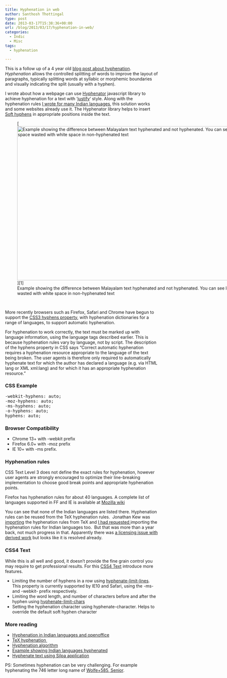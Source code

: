 ```yaml
---
title: Hyphenation in web
author: Santhosh Thottingal
type: post
date: 2013-03-17T15:38:36+00:00
url: /blog/2013/03/17/hyphenation-in-web/
categories:
  - Indic
  - Misc
tags:
  - hyphenation

---
```

This is a follow up of a 4 year old <a href="http://thottingal.in/blog/2008/12/16/hyphenation-of-indian-languages-in-webpages/" target="_blank">blog post about hyphenation</a>. <dfn id="hyphenation0" title="hyphenation|hyphenate">Hyphenation</dfn> allows the controlled splitting of words to improve the layout of paragraphs, typically splitting words at syllabic or morphemic boundaries and visually indicating the split (usually with a hyphen).

I wrote about how a webpage can use <a href="http://code.google.com/p/hyphenator/" target="_blank">Hyphenator</a> javascript library to achieve hyphenation for a text with &#8216;<a href="http://en.wikipedia.org/wiki/Justification_(typesetting)" target="_blank">justify</a>&#8216; style. Along with the hyphenation rules <a href="http://wiki.smc.org.in/Hyphenation" target="_blank">I wrote for many Indian languages</a>, this solution works and some websites already use it. The Hyphenator library helps to insert <a href="http://en.wikipedia.org/wiki/Soft_hyphen" target="_blank">Soft hyphens</a> in appropriate positions inside the text.

<figure id="attachment_409" aria-describedby="caption-attachment-409" style="width: 798px" class="wp-caption alignnone">[<img class="size-full wp-image-409" alt="Example showing the difference between Malayalam text hyphenated and not hyphenated. You can see lot of line space wasted with white space in non-hyphenated text" src="/wp-content/uploads/2013/03/hyphenation-example-ml.png" width="798" height="507" srcset="/wp-content/uploads/2013/03/hyphenation-example-ml.png 798w, /wp-content/uploads/2013/03/hyphenation-example-ml-300x190.png 300w" sizes="(max-width: 798px) 100vw, 798px" />][1]<figcaption id="caption-attachment-409" class="wp-caption-text">Example showing the difference between Malayalam text hyphenated and not hyphenated. You can see lot of line space wasted with white space in non-hyphenated text</figcaption></figure>

&nbsp;

More recently browsers such as Firefox, Safari and Chrome have begun to support the <a href="http://www.w3.org/TR/css3-text/#hyphenation" target="_blank">CSS3 hyphens property</a>, with hyphenation dictionaries for a range of languages, to support automatic hyphenation.

For hyphenation to work correctly, the text must be marked up with language information, using the language tags described earlier. This is because hyphenation rules vary by language, not by script. The description of the hyphens property in CSS says “Correct automatic hyphenation requires a hyphenation resource appropriate to the language of the text being broken. The user agents is therefore only required to automatically hyphenate text for which the author has declared a language (e.g. via HTML lang or XML xml:lang) and for which it has an appropriate hyphenation resource.”

### CSS Example

<pre>-webkit-hyphens: auto;
-moz-hyphens: auto;
-ms-hyphens: auto;
-o-hyphens: auto;
hyphens: auto;</pre>

### Browser Compatibility

  * Chrome 13+ with -webkit prefix
  * Firefox 6.0+ with -moz prefix
  * IE 10+ with -ms prefix.

### Hyphenation rules

CSS Text Level 3 does not define the exact rules for hyphenation, however user agents are strongly encouraged to optimize their line-breaking implementation to choose good break points and appropriate hyphenation points.

Firefox has hyphenation rules for about 40 languages. A complete list of languages supported in FF and IE is available at <a href="https://developer.mozilla.org/en-US/docs/CSS/hyphens#Languages_support_notes" target="_blank">Mozilla wiki</a>

You can see that none of the Indian languages are listed there. Hyphenation rules can be reused from the TeX hyphenation rules.  Jonathan Kew was <a title="Bug 672320 - add hyphenation resources for more locales" href="https://bugzilla.mozilla.org/show_bug.cgi?id=672320" target="_blank">importing</a> the hyphenation rules from TeX and <a href="https://bugzilla.mozilla.org/show_bug.cgi?id=672320#c102" target="_blank">I had requested </a>importing the hyphenation rules for Indian languages too.  But that was more than a year back, not much progress in that. Apparently there was <a href="https://bugzilla.mozilla.org/show_bug.cgi?id=656248" target="_blank">a licensing issue with derived work</a> but looks like it is resolved already.

### CSS4 Text

While this is all well and good, it doesn’t provide the fine grain control you may require to get professional results. For this <a href="http://dev.w3.org/csswg/css4-text/" target="_blank">CSS4 Text</a> introduce more features.

  * Limiting the number of hyphens in a row using <a href="http://dev.w3.org/csswg/css4-text/#hyphenate-line-limits" target="_blank">hyphenate-limit-lines</a>. This property is currently supported by IE10 and Safari, using the -ms- and -webkit- prefix respectively.
  * Limiting the word length, and number of characters before and after the hyphen using  <a href="http://dev.w3.org/csswg/css4-text/#hyphenate-char-limits" target="_blank">hyphenate-limit-chars</a>
  * Setting the hyphenation character using hyphenate-character. Helps to override the default soft hyphen character

### More reading

  * <a href="http://thottingal.in/blog/2008/12/13/hyphenation-of-indian-languages-and-openoffice/" target="_blank"><span style="line-height: 13px;">Hyphenation in Indian languages and openoffice</span></a>
  * <a href="http://tug.org/tex-hyphen/#languages" target="_blank">TeX hyphenation </a>
  * <a href="http://en.wikipedia.org/wiki/TeX#Hyphenation_and_justification" target="_blank">Hyphenation algorithm</a>
  * <a href="http://mirror.veriportal.com/savannah//smc/hyphenation/web/example.html" target="_blank">Example showing Indian languages hyphenated</a>
  * [Hyphenate text using Silpa application][2]

PS: Sometimes hyphenation can be very challenging. For example hyphenating the 746 letter long name of <a href="http://en.wikipedia.org/wiki/Wolfe%2B585,_Senior" target="_blank">Wolfe+585, Senior</a>.

 [1]: /wp-content/uploads/2013/03/hyphenation-example-ml.png
 [2]: http://silpa.org.in/Hyphenate